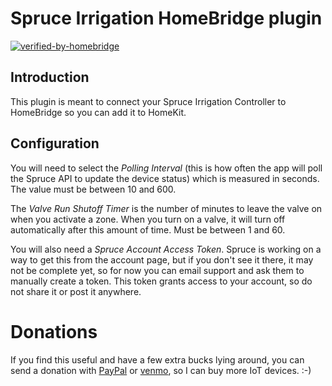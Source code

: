 # Spruce Irrigation HomeBridge plugin
[![verified-by-homebridge](https://badgen.net/badge/homebridge/verified/purple)](https://github.com/homebridge/homebridge/wiki/Verified-Plugins)
## Introduction

This plugin is meant to connect your Spruce Irrigation Controller
to HomeBridge so you can add it to HomeKit.

## Configuration

You will need to select the *Polling Interval* (this is how often the
app will poll the Spruce API to update the device status) which is
measured in seconds. The value must be between 10 and 600.

The *Valve Run Shutoff Timer* is the number of minutes to leave the
valve on when you activate a zone. When you turn on a valve, it will
turn off automatically after this amount of time. Must be between 1 and 60.

You will also need a *Spruce Account Access Token*. Spruce is working
on a way to get this from the account page, but if you don't see it
there, it may not be complete yet, so for now you can
email support and ask them to manually create a token. This token
grants access to your account, so do not share it or post it anywhere.

# Donations

If you find this useful and have a few extra bucks lying around,
you can send a donation with [PayPal](https://www.paypal.com/paypalme/waltmoorhouse) or
[venmo](https://venmo.com/?txn=pay&audience=public&recipients=Walt-Moorhouse),
so I can buy more IoT devices.  :-)
